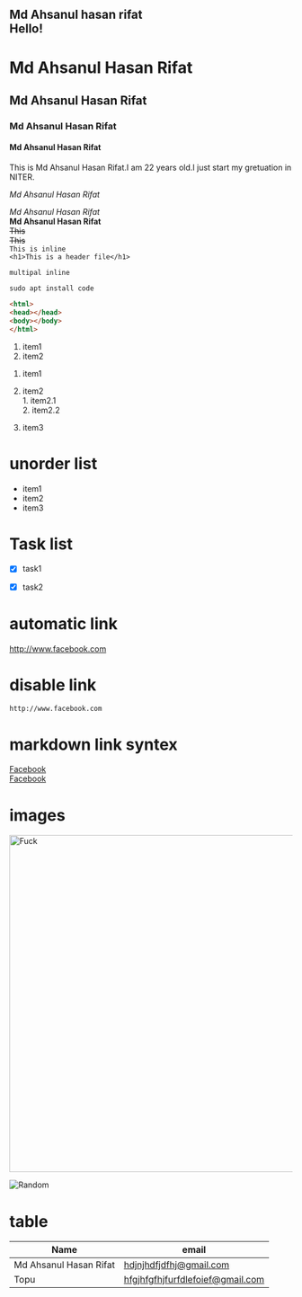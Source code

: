 <!--markdown-->
Md Ahsanul hasan rifat  
Hello!
---

# Md Ahsanul Hasan Rifat
## Md Ahsanul Hasan Rifat
### Md Ahsanul Hasan Rifat
#### Md Ahsanul Hasan Rifat
<p>This is Md Ahsanul Hasan Rifat.I am 22 years old.I just start my gretuation in NITER.</p>
<i>Md Ahsanul Hasan Rifat</i>  

_Md Ahsanul Hasan Rifat_  
__Md Ahsanul Hasan Rifat__  
<del>This</del>  
~~This~~  
`This is inline`  
`<h1>This is a header file</h1>`
```This is 
multipal inline
```  
```
sudo apt install code
```
```html
<html>
<head></head>
<body></body>
</html>
```  
<ol>
<li>item1</li>
<li>item2</li>

</ol>  

1. item1

2. item2      
             1. item2.1  
             2. item2.2  
3. item3      


# unorder list  
- item1  
- item2  
- item3  
# Task list  
- [x] task1  
- [x] task2  



# automatic link  
http://www.facebook.com  


# disable link  

`http://www.facebook.com`

# markdown link syntex  

[Facebook](http://www.facebook.com)  
[Facebook][fblink]

# images  

<img src="./images/b.PNG" width="600" title="Fuck" />  

![Random](./images/Screenshot%20from%202022-09-01%2018-28-37.png)


# table  

| Name | email |  
|-----------|------------|
|Md Ahsanul Hasan Rifat| hdjnjhdfjdfhj@gmail.com|
|Topu|hfgjhfgfhjfurfdlefoief@gmail.com



[fblink]: http://www.facebook.com

